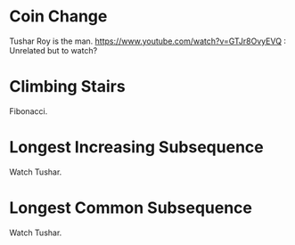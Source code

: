 # Coin Change
Tushar Roy is the man.
https://www.youtube.com/watch?v=GTJr8OvyEVQ : Unrelated but to watch?

# Climbing Stairs
Fibonacci.

# Longest Increasing Subsequence
Watch Tushar.

# Longest Common Subsequence
Watch Tushar.

